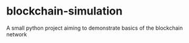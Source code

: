 # blockchain-simulation

A small python project aiming to demonstrate basics of the blockchain network
